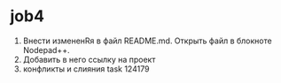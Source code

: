 # job4
1. Внести измененRя в файл README.md. Открыть файл в блокноте Nodepad++.
2. Добавить в него ссылку на проект
3. конфликты и слияния
task 124179 